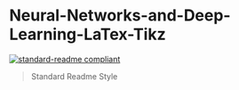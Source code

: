 # Neural-Networks-and-Deep-Learning-LaTex-Tikz
[![standard-readme compliant](https://img.shields.io/badge/readme%20style-standard-brightgreen.svg?style=flat-square)](https://github.com/LXTaven/Neural-Networks-and-Deep-Learning-LaTex-Tikz)

> Standard Readme Style

